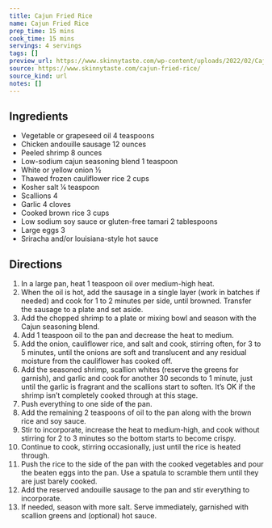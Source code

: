 ```yaml
---
title: Cajun Fried Rice
name: Cajun Fried Rice
prep_time: 15 mins
cook_time: 15 mins
servings: 4 servings
tags: []
preview_url: https://www.skinnytaste.com/wp-content/uploads/2022/02/Cajun-Fried-Rice-7.jpg
source: https://www.skinnytaste.com/cajun-fried-rice/
source_kind: url
notes: []
---
```


## Ingredients
- Vegetable or grapeseed oil 4 teaspoons
- Chicken andouille sausage 12 ounces
- Peeled shrimp 8 ounces
- Low-sodium cajun seasoning blend 1 teaspoon
- White or yellow onion ½
- Thawed frozen cauliflower rice 2 cups
- Kosher salt ¼ teaspoon
- Scallions 4
- Garlic 4 cloves
- Cooked brown rice 3 cups
- Low sodium soy sauce or gluten-free tamari 2 tablespoons
- Large eggs 3
- Sriracha and/or louisiana-style hot sauce


## Directions
1. In a large pan, heat 1 teaspoon oil over medium-high heat.
2. When the oil is hot, add the sausage in a single layer (work in batches if needed) and cook for 1 to 2 minutes per side, until browned. Transfer the sausage to a plate and set aside.
3. Add the chopped shrimp to a plate or mixing bowl and season with the Cajun seasoning blend.
4. Add 1 teaspoon oil to the pan and decrease the heat to medium.
5. Add the onion, cauliflower rice, and salt and cook, stirring often, for 3 to 5 minutes, until the onions are soft and translucent and any residual moisture from the cauliflower has cooked off.
6. Add the seasoned shrimp, scallion whites (reserve the greens for garnish), and garlic and cook for another 30 seconds to 1 minute, just until the garlic is fragrant and the scallions start to soften. It’s OK if the shrimp isn’t completely cooked through at this stage.
7. Push everything to one side of the pan.
8. Add the remaining 2 teaspoons of oil to the pan along with the brown rice and soy sauce.
9. Stir to incorporate, increase the heat to medium-high, and cook without stirring for 2 to 3 minutes so the bottom starts to become crispy.
10. Continue to cook, stirring occasionally, just until the rice is heated through.
11. Push the rice to the side of the pan with the cooked vegetables and pour the beaten eggs into the pan. Use a spatula to scramble them until they are just barely cooked.
12. Add the reserved andouille sausage to the pan and stir everything to incorporate.
13. If needed, season with more salt. Serve immediately, garnished with scallion greens and (optional) hot sauce.
